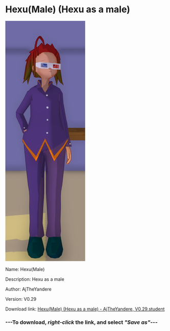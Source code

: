 # Hexu(Male) (Hexu as a male)

<img src = "https://raw.githubusercontent.com/Arbiter1223/Daigaku-Gurashi-Custom-Students/master/Students/Files/Hexu(Male)%20(Hexu%20as%20a%20male).png">

Name: Hexu(Male)

Description: Hexu as a male

Author: AjTheYandere

Version: V0.29

Download link: <a href="https://raw.githubusercontent.com/Arbiter1223/Daigaku-Gurashi-Custom-Students/master/Students/Files/Hexu(Male)%20(Hexu%20as%20a%20male)%20-%20AjTheYandere%2C%20V0.29.student">Hexu(Male) (Hexu as a male) - AjTheYandere, V0.29.student</a>

### ---**To download, _right-click_ the link, and select _"Save as"_**---
